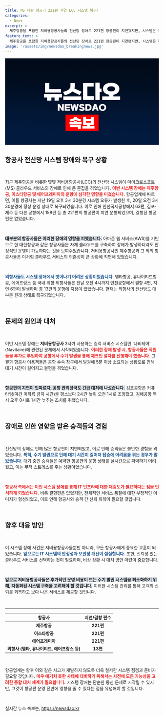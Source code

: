 ```yaml
---
title: MS 대란 항공기 221편 지연 LCC 시스템 복구!
categories:
  - News
excerpt: >
  제주항공을 포함한 저비용항공사들의 전산망 장애로 221편 항공편이 지연됐지만, 시스템은 복구됐다. 공항에서는 수기 발권으로 대기시간이 늘어나 이용객들이 큰 불편을 겪었다.
feature_text: >
  제주항공을 포함한 저비용항공사들의 전산망 장애로 221편 항공편이 지연됐지만, 시스템은 복구됐다. 공항에서는 수기 발권으로 대기시간이 늘어나 이용객들이 큰 불편을 겪었다.
image: '/assets/img/newsdao_breakingnews.jpg'
---
```


<p><img src="/assets/img/newsdao_breakingnews.jpg" alt="cryptoinkorea 속보" /></p>

<h2 data-ke-size="size26">항공사 전산망 시스템 장애와 복구 상황</h2>

<p data-ke-size="size16">&nbsp;</p>

<p data-ke-size="size16">최근 제주항공을 비롯한 몇몇 저비용항공사(LCC)의 전산망 시스템이 마이크로소프트(MS) 클라우드 서비스의 장애로 인해 큰 혼잡을 겪었습니다. <b><span style="color: #ee2323;">이번 시스템 장애는 제주항공, 이스타항공 및 에어프레미아의 운항에 심각한 영향을 미쳤습니다.</span></b> 항공업계에 따르면, 이들 항공사는 지난 19일 오후 3시 30분경 시스템 오류가 발생한 후, 20일 오전 3시 30분경에 정상 운영 상태로 복구되었습니다. 이로 인해 인천국제공항에서 63편, 김포·제주 등 다른 공항에서 158편 등 총 221편의 항공편이 지연 운항되었으며, 결항된 항공편은 없었습니다.</p>

<p data-ke-size="size16">&nbsp;</p>

<p><b><span style="background-color: #21538527;">대부분의 항공사들은 이러한 장애의 영향을 피했습니다.</span></b> 아마존 웹 서비스(AWS)를 기반으로 한 대한항공과 같은 항공사들은 자체 클라우드를 구축하여 장애가 발생하더라도 안정적인 운영이 가능하다는 것을 보여주었습니다. 저비용항공사인 제주항공과 그 외의 항공사들은 이처럼 클라우드 서비스의 의존성이 큰 상황에 직면해 있었습니다.</p></p>

<p data-ke-size="size16">&nbsp;</p>

<p><b><span style="color: #1a5490;">외항사들도 시스템 장애에서 벗어나기 어려운 상황이었습니다.</span></b> 델타항공, 유나이티드항공, 에어프랑스 등 국내 취항 외항사들은 전날 오전 4시까지 인천공항에서 결항 4편, 지연 6편이 발생하며 총 13편의 운항에 지장이 있었습니다. 현재는 외항사의 전산망도 대부분 원래 상태로 복구되었습니다.</p></p>

<p data-ke-size="size16">&nbsp;</p>

<h2 data-ke-size="size26">문제의 원인과 대처</h2>

<p data-ke-size="size16">&nbsp;</p>

<p data-ke-size="size16">이번 시스템 장애는 <b>저비용항공사</b> 3사가 사용하는 승객 서비스 시스템인 ‘나비테어’ (Navitaire)에 관련된 문제에서 시작되었습니다. <b><span style="color: #ee2323;">이러한 장애 발생 시, 항공사들은 직원들을 추가로 투입하여 공항에서 수기 발권을 통해 체크인 절차를 진행해야 했습니다.</span></b> 그 결과 항공사 이용객들은 공항 수속 창구에서 발권에 5분 이상 소요되는 상황으로 인해 대기 시간이 길어지고 불편을 겪었습니다.</p>

<p data-ke-size="size16">&nbsp;</p>

<p><b><span style="background-color: #21538527;">항공편의 지연이 잇따르자, 공항 관리당국도 긴급 대처에 나섰습니다.</span></b> 김포공항은 커퓨 타임(야간 이착륙 금지 시간)을 평소보다 2시간 늦춰 오전 1시로 조정했고, 김해공항 역시 오후 0시로 1시간 늦추는 조치를 취했습니다.</p></p>

<p data-ke-size="size16">&nbsp;</p>

<h2 data-ke-size="size26">장애로 인한 영향을 받은 승객들의 경험</h2>

<p data-ke-size="size16">&nbsp;</p>

<p data-ke-size="size16">전산망의 장애로 인해 많은 항공편이 지연되었고, 이로 인해 승객들은 불안한 경험을 겪었습니다. <b><span style="color: #1a5490;">특히, 수기 발권으로 인해 대기 시간이 길어져 탑승에 어려움을 겪는 경우가 많았습니다.</span></b> 대기 중인 승객들은 예약한 항공편의 운항 상태를 실시간으로 파악하기 어려웠고, 이는 무척 스트레스를 주는 상황이었습니다.</p>

<p data-ke-size="size16">&nbsp;</p>

<p><b><span style="color: #ee2323;">항공사 측에서는 이번 시스템 장애를 통해 IT 인프라에 대한 재검토가 필요하다는 점을 인식하게 되었습니다.</span></b> 비록 결항편은 없었지만, 전체적인 서비스 품질에 대한 부정적인 이미지가 형성되었고, 이로 인해 항공사와 승객 간 신뢰 회복이 필요할 것입니다.</p></p>

<p data-ke-size="size16">&nbsp;</p>

<h2 data-ke-size="size26">향후 대응 방안</h2>

<p data-ke-size="size16">&nbsp;</p>

<p data-ke-size="size16">이 시스템 장애 사건은 저비용항공사들뿐만 아니라, 모든 항공사에게 중요한 교훈이 되었습니다. <b><span style="color: #1a5490;">앞으로는 IT 시스템의 안정성과 보안성 개선이 절실합니다.</span></b> 또한, 신뢰성 있는 클라우드 서비스를 선택하는 것이 필요하며, 비상 상황 시 대처 방안 마련이 중요합니다.</p>

<p data-ke-size="size16">&nbsp;</p>

<p><b><span style="background-color: #21538527;">앞으로 저비용항공사들은 추가적인 운영 비용이 드는 수기 발권 시스템을 최소화하기 위해, 자동화된 시스템 구축을 고려해야 할 것입니다.</span></b> 이러한 시스템 관리를 통해 고객의 신뢰를 회복하고 보다 나은 서비스를 제공할 것입니다.</p></p>

<p data-ke-size="size16">&nbsp;</p>

<hr />

<table style="width: 100%; border-collapse: collapse;">
    <thead>
        <tr>
            <th style="text-align: center;"><b>항공사</b></th>
            <th style="text-align: center;"><b>지연/결항 편수</b></th>
        </tr>
    </thead>
    <tbody>
        <tr>
            <td style="text-align: center; height: 17px;"><b>제주항공</b></td>
            <td style="text-align: center; height: 17px;"><b>221편</b></td>
        </tr>
        <tr>
            <td style="text-align: center; height: 17px;"><b>이스타항공</b></td>
            <td style="text-align: center; height: 17px;"><b>221편</b></td>
        </tr>
        <tr>
            <td style="text-align: center; height: 17px;"><b>에어프레미아</b></td>
            <td style="text-align: center; height: 17px;"><b>221편</b></td>
        </tr>
        <tr>
            <td style="text-align: center; height: 17px;"><b>외항사 (델타, 유나이티드, 에어프랑스 등)</b></td>
            <td style="text-align: center; height: 17px;"><b>13편</b></td>
        </tr>
    </tbody>
</table>

<p data-ke-size="size16">&nbsp;</p>

<p data-ke-size="size16">항공업계는 향후 이와 같은 사고가 재발하지 않도록 더욱 철저한 시스템 점검과 준비가 필요할 것입니다. <b><span style="color: #ee2323;">매우 예기치 못한 사태에 대비하기 위해서는 사전에 모든 가능성을 고려한 통합 대처 체계가 필요합니다.</span></b> 시스템 장애는 단순한 통신 문제로 시작될 수 있지만, 그것이 항공편 운영 전반에 영향을 줄 수 있다는 점을 유념해야 할 것입니다.</p>

<p data-ke-size="size16">&nbsp;</p>
실시간 뉴스 속보는, <a href="https://newsdao.kr" rel="dofollow">https://newsdao.kr</a>


